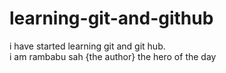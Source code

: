 # learning-git-and-github
i have started learning git and git hub.
<br>
i am rambabu sah {the author} the hero of the day 
